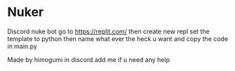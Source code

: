 # Nuker
Discord nuke bot
go to https://replit.com/ then create new repl set the template to python then name what ever the heck u want and copy the code in main.py

Made by himogumi in discord add me if u need any help
